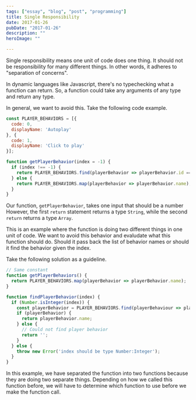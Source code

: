 ```yaml
---
tags: ["essay", "blog", "post", "programming"]
title: Single Responsibility
date: 2017-01-26
pubDate: "2017-01-26"
description: ""
heroImage: ""

---
```




Single responsibility means one unit of code does one thing.
It should not be responsibility for many different things.
In other words, it adheres to "separation of concerns".

In dynamic languages like Javascript, there's no typechecking what a function can return.
So, a function could take any arguments of any type and return any type.

In general, we want to avoid this. Take the following code example.

```js
const PLAYER_BEHAVIORS = [{
  code: 0,
  displayName: 'Autoplay'
}, {
  code: 1,
  displayName: 'Click to play'
}];

function getPlayerBehavior(index = -1) {
  if (index !== -1) {
    return PLAYER_BEHAVIORS.find(playerBehavior => playerBehavior.id === index).name;
  } else {
    return PLAYER_BEHAVIORS.map(playerBehavior => playerBehavior.name);
  }
}
```

Our function, `getPlayerBehavior`, takes one input that should be a number
However, the first `return` statement returns a type `String`,
while the second `return` returns a type `Array`.

This is an example where the function is doing two different things in one
unit of code. We want to avoid this behavior and evaludate what this function should do.
Should it pass back the list of behavior names
or should it find the behavior given the index.

Take the following solution as a guideline.

```js
// Same constant
function getPlayerBehaviors() {
  return PLAYER_BEHAVIORS.map(playerBehavior => playerBehavior.name);
}

function findPlayerBehavior(index) {
  if (Number.isInteger(index)) {
    const playerBehavior = PLAYER_BEHAVIORS.find(playerBehaviour => playerBehaviour.id === index);
    if (playerBehavior) {
      return playerBehavior.name;
    } else {
      // Could not find player behavior
      return '';
    }
  } else {
    throw new Error('index should be type Number:Integer');
  }
}
```

In this example, we have separated the function into two functions because they are doing two separate things.
Depending on how we called this function before, we will have to determine
which function to use before we make the function call.
